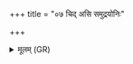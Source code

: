 +++
title = "०७ चिद् असि समुद्रयोनिः"

+++
<details><summary>मूलम् (GR)</summary>

+++(PSK 20.41.6c7a, pāda c not found in PSK; PSK 20.41.7cde is- … anudaṃ kṣetriyaṃ rapaḥ । ā mā gacchantu brahmacāriṇaḥ prāta evevarāradā ॥ (see Barret 1940, 134; Kajihara 2011, 43-44; Witzel 1980 (WZKS 24), 52, note 96))+++चिद् असि समुद्रयोनिः श्येन ऋतावान् ।  
सोमपीथोप न एह्य् अर्वाङ्  
रायस्पोषेण प्रजया धनेन ॥
</details>